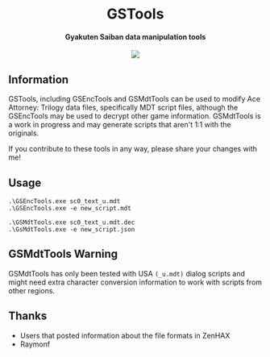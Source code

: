 <h1 align="center">GSTools</h1>
<h4 align="center">Gyakuten Saiban data manipulation tools</h4>
<div align="center">
	<a href="https://github.com/davicr/GSTools/blob/master/LICENSE">
		<img src="https://img.shields.io/github/license/davicr/GSTools.svg"/>
	</a>
</div>

## Information
GSTools, including GSEncTools and GSMdtTools can be used to modify Ace Attorney: Trilogy data files, specifically MDT script files, although the GSEncTools may be used to decrypt other game information. GSMdtTools is a work in progress and may generate scripts that aren't 1:1 with the originals.

If you contribute to these tools in any way, please share your changes with me!

## Usage
```
.\GSEncTools.exe sc0_text_u.mdt
.\GSEncTools.exe -e new_script.mdt
```
```
.\GSMdtTools.exe sc0_text_u.mdt.dec
.\GsMdtTools.exe -e new_script.json
```

## GSMdtTools Warning
GSMdtTools has only been tested with USA ``(_u.mdt)`` dialog scripts and might need extra character conversion information to work with scripts from other regions.

## Thanks
* Users that posted information about the file formats in ZenHAX
* Raymonf
